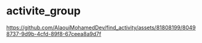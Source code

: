 # activite_group
https://github.com/AlaouiMohamedDev/find_activity/assets/81808199/80498737-9d9b-4cfd-89f8-67ceea8a9d7f
